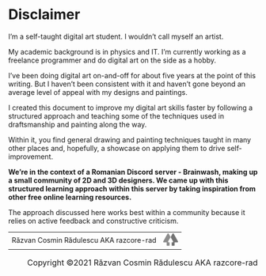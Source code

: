 # Disclaimer

I’m a self-taught digital art student. I wouldn’t call myself an artist.

My academic background is in physics and IT. I’m currently working as a freelance programmer and do digital art on the side as a hobby.

I’ve been doing digital art on-and-off for about five years at the point of this writing. But I haven’t been consistent with it and haven’t gone beyond an average level of appeal with my designs and paintings.

I created this document to improve my digital art skills faster by following a structured approach and teaching some of the techniques used in draftsmanship and painting along the way.

Within it, you find general drawing and painting techniques taught in many other places and, hopefully, a showcase on applying them to drive self-improvement.

**We’re in the context of a Romanian Discord server - Brainwash, making up a small community of 2D and 3D designers. We came up with this structured learning approach within this server by taking inspiration from other free online learning resources.**

The approach discussed here works best within a community because it relies on active feedback and constructive criticism.

<table style="width: 100%">
  <tr>
    <td>Răzvan Cosmin Rădulescu AKA razcore-rad</td>
    <td style="text-align: right">
      <a href="https://linktr.ee/razcore.rad" target="blank">
        <img style="height: 1.6rem" height="18px" src="./assets/images/icon-linktree.png">
      </a>
    </td>
  </tr>
</table>

<p style="text-align: right; font-size: 1rem">Copyright ©2021 Răzvan Cosmin Rădulescu AKA razcore-rad</p>

